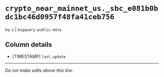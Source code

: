 # `crypto_near_mainnet_us._sbc_e081b0bdc1bc46d0957f48fa41ceb756`
`bq-1` | `bigquery-public-data`

## Column details
* [TIMESTAMP] `last_update`

-------------------------------------------------------------------------------
*Do not make edits above this line.*
